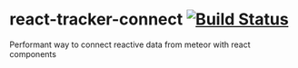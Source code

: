 # react-tracker-connect [![Build Status](https://travis-ci.org/maxnowack/react-tracker-connect.svg?branch=master)](https://travis-ci.org/maxnowack/react-tracker-connect)
Performant way to connect reactive data from meteor with react components
